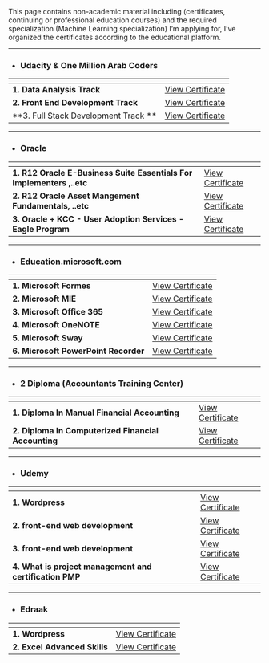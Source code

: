 
This page contains non-academic material including (certificates, continuing or professional education courses) and the required specialization (Machine Learning specialization) I’m applying for, I’ve organized the certificates according to the educational platform. 



--------------------------------------------------

- ### Udacity & One Million Arab Coders 


| <!-- -->    | <!-- -->    |
|-------------|-------------|
|**1. Data Analysis Track** |[View Certificate](https://s3-us-west-2.amazonaws.com/udacity-printer/production/certificates/78c6a56b-f71c-4cf1-af3d-583e270a507e.pdf)|
|**2. Front End Development Track** |[View Certificate](https://s3-us-west-2.amazonaws.com/udacity-printer/production/certificates/aef41fc7-e6c2-467b-baf9-223db3e6a76a.pdf)|
|**3. Full Stack Development Track ** |[View Certificate](https://s3-us-west-2.amazonaws.com/udacity-printer/production/certificates/41ecefd0-f8bc-4867-b856-82a606745216.pdf)|


--------------------------------------------------

- ### Oracle


| <!-- -->    | <!-- -->    |
|-------------|-------------|
|**1. R12 Oracle E-Business Suite Essentials For Implementers ,..etc** |[View Certificate](https://drive.google.com/file/d/1YAROY3KqmJIAujKBWYqIiGRau5ytRsew/view)|
|**2. R12 Oracle Asset Mangement Fundamentals, ..etc** |[View Certificate](https://drive.google.com/file/d/1eh2yNln9kAhr1Qb1WMbI8nn2lmwoCZgs/view)|
|**3. Oracle + KCC - User Adoption Services - Eagle Program** |[View Certificate](https://drive.google.com/file/d/1GKdX58iU4xGaTpxpVJtBBrVkfQw30hxa/view?usp=sharing)|


--------------------------------------------------

- ### Education.microsoft.com


| <!-- -->    | <!-- -->    |
|-------------|-------------|
|**1. Microsoft Formes** |[View Certificate](https://drive.google.com/file/d/1At8GfB4aSOYUS1KCQiq--nmp57CFXPxn/view)|
|**2. Microsoft MIE** |[View Certificate](https://drive.google.com/file/d/1FxWg9PbYiEeNpMU2Gh21_1q8AUHdwPvr/view)|
|**3. Microsoft Office 365** |[View Certificate](https://drive.google.com/file/d/1RKhk7lHBMPnsnnNSzh1VWZ0htyeC2O-a/view)|
|**4. Microsoft OneNOTE** |[View Certificate](https://drive.google.com/file/d/1dOiBAMhXZb5_wybuZP2yDvxOUvjm5IP8/view)|
|**5. Microsoft Sway** |[View Certificate](https://drive.google.com/file/d/1uHl7I2fvXD_O2_sWRk1ciJLwa7WHsP-Y/view)|
|**6. Microsoft PowerPoint Recorder** |[View Certificate](https://drive.google.com/file/d/1pbT4LgN52fcFNHI-KUvaiM5V8_3XWcqQ/view)|


--------------------------------------------------

- ### 2 Diploma (Accountants Training Center)


| <!-- -->    | <!-- -->    |
|-------------|-------------|
|**1. Diploma In Manual Financial Accounting** |[View Certificate](https://drive.google.com/file/d/11b8vHgsSvFCUFbaItrRZP0ehzRJWrOpQ/view)|
|**2. Diploma In Computerized Financial Accounting** |[View Certificate](https://drive.google.com/file/d/1V2EPMON628gDCFTaXxbTPm5jkv-j5tP0/view)|


--------------------------------------------------

- ### Udemy


| <!-- -->    | <!-- -->    |
|-------------|-------------|
|**1. Wordpress** |[View Certificate](https://www.udemy.com/certificate/UC-XS9N2ILR/)|
|**2. front-end web development** |[View Certificate](https://www.udemy.com/certificate/UC-D753ZSGE/)|
|**3. front-end web development** |[View Certificate](https://www.udemy.com/certificate/UC-MHFAMGX6/)|
|**4. What is project management and certification PMP** |[View Certificate](https://www.udemy.com/certificate/UC-FIPSZMTC/)|


--------------------------------------------------

- ### Edraak


| <!-- -->    | <!-- -->    |
|-------------|-------------|
|**1. Wordpress** |[View Certificate](https://courses.edraak.org/certificates/1cfc66560c184100ac9c86370177e270)|
|**2. Excel Advanced Skills** |[View Certificate](https://courses.edraak.org/certificates/3d8d315ca1dc463587cacf8d5e02ef8f)|
